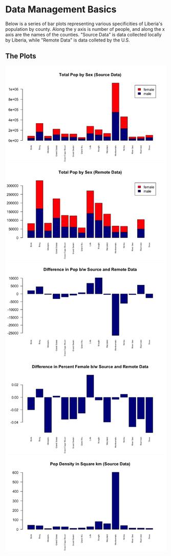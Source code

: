 # Data Management Basics

Below is a series of bar plots representing various specificities of Liberia's population by county. Along the y axis is number of people, and along the x axis are the names of the counties. "Source Data" is data collected locally by Liberia, while "Remote Data" is data colleted by the U.S.

## The Plots

![](pop_sex_source.png)
![](pop_sex_remote.png)
![](pop_diff.png)
![](pop_diff_per.png)
![](pop_dens.png)
